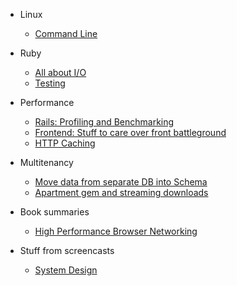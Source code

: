 - Linux

  - [Command Line](docs/linux/command-line.md)

- Ruby
  - [All about I/O](docs/ruby/io.md)
  - [Testing](docs/ruby/testing.md)

- Performance

  - [Rails: Profiling and Benchmarking](docs/performance/rails.md)
  - [Frontend: Stuff to care over front battleground](docs/performance/frontend.md)
  - [HTTP Caching](docs/performance/http-caching.md)

- Multitenancy

  - [Move data from separate DB into Schema](docs/multitenancy/db-to-schema-move.md)
  - [Apartment gem and streaming downloads](docs/multitenancy/apartment-and-streaming.md)

- Book summaries

  - [High Performance Browser Networking](docs/books/high-performance-browser-networking/index.md)

- Stuff from screencasts

  - [System Design](docs/cast_notes/system_design.md)

